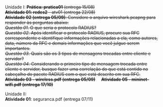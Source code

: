 Unidade I:
~~**Prática: pratica01** (entrega 15/08)~~      
~~**Atividade 01: redes2** - atv01 (entrega 22/08)~~           
~~**Atividade 02 (entrega 05/09)**: Considere o arquivo wireshark.pcapng para responder às perguntas abaixo:     
        *Questão 01*. O que seria o protocolo RADIUS?  
	*Questão 02*. Após identificar o protocolo RADIUS, procure sua RFC correspondente e identifique informações relacionadas a ela, como autores, data, número da RFC e demais informações que você julgue serem importantes.  
	*Questão 03*. Quais são os 3 tipos de mensagens trocadas entre cliente e servidor?  
	*Questão 04*. Considerando o primeiro tipo de mensagem trocada entre cliente e servidor, busque fazer uma correlação do que está contido no cabeçalho do pacote RADIUS com o que está descrito em sua RFC.~~  
~~**Atividade 03 - wireless.pdf (entrega 05/09)**~~    
~~**Atividade 05 - mininet-wifi.pdf (entrega 17/10)**~~

Unidade II:  
**Atividade 01**: seguranca.pdf (entrega 07/11)



